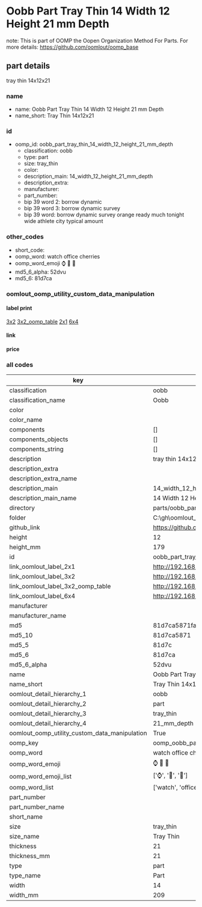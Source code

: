 # Oobb Part Tray Thin 14 Width 12 Height 21 mm Depth  

note: This is part of OOMP the Oopen Organization Method For Parts. For more details: https://github.com/oomlout/oomp_base

##  part details
  



tray thin 14x12x21



### name
* name: Oobb Part Tray Thin 14 Width 12 Height 21 mm Depth
* name_short: Tray Thin 14x12x21 
### id
* oomp_id: oobb_part_tray_thin_14_width_12_height_21_mm_depth
  * classification: oobb
  * type: part
  * size: tray_thin
  * color: 
  * description_main: 14_width_12_height_21_mm_depth
  * description_extra: 
  * manufacturer: 
  * part_number: 
  * bip 39 word 2: borrow dynamic
  * bip 39 word 3: borrow dynamic survey
  * bip 39 word: borrow dynamic survey orange ready much tonight wide athlete city typical amount

### other_codes
* short_code: 
* oomp_word: watch office cherries
* oomp_word_emoji :watch: :office: :cherries:
* md5_6_alpha: 52dvu
* md5_6: 81d7ca






### oomlout_oomp_utility_custom_data_manipulation
#### label print
[3x2](http://192.168.1.245:1112/?label=oomp%2052dvu)
[3x2_oomp_table](http://192.168.1.108:1112/?label=oomp%2052dvu)
[2x1](http://192.168.1.242:1112/?label=oomp%2052dvu)
[6x4](http://192.168.1.55:1112/?label=oomp%2052dvu)    

#### link

                              

#### price







### all codes 
| key | value |  
| --- | --- |  
| classification | oobb |  
| classification_name | Oobb |  
| color |  |  
| color_name |  |  
| components | [] |  
| components_objects | [] |  
| components_string | [] |  
| description | tray thin 14x12x21 |  
| description_extra |  |  
| description_extra_name |  |  
| description_main | 14_width_12_height_21_mm_depth |  
| description_main_name | 14 Width 12 Height 21 mm Depth |  
| directory | parts/oobb_part_tray_thin_14_width_12_height_21_mm_depth |  
| folder | C:\gh\oomlout_oobb_version_4_generated_parts\parts\oobb_part_tray_thin_14_width_12_height_21_mm_depth |  
| github_link | https://github.com/oomlout/oomlout_oomp_part_src/tree/main/parts/oobb_part_tray_thin_14_width_12_height_21_mm_depth |  
| height | 12 |  
| height_mm | 179 |  
| id | oobb_part_tray_thin_14_width_12_height_21_mm_depth |  
| link_oomlout_label_2x1 | http://192.168.1.242:1112/?label=oomp%2052dvu |  
| link_oomlout_label_3x2 | http://192.168.1.245:1112/?label=oomp%2052dvu |  
| link_oomlout_label_3x2_oomp_table | http://192.168.1.108:1112/?label=oomp%2052dvu |  
| link_oomlout_label_6x4 | http://192.168.1.55:1112/?label=oomp%2052dvu |  
| manufacturer |  |  
| manufacturer_name |  |  
| md5 | 81d7ca5871fabc92445969bdb55130d0 |  
| md5_10 | 81d7ca5871 |  
| md5_5 | 81d7c |  
| md5_6 | 81d7ca |  
| md5_6_alpha | 52dvu |  
| name | Oobb Part Tray Thin 14 Width 12 Height 21 mm Depth |  
| name_short | Tray Thin 14x12x21  |  
| oomlout_detail_hierarchy_1 | oobb |  
| oomlout_detail_hierarchy_2 | part |  
| oomlout_detail_hierarchy_3 | tray_thin |  
| oomlout_detail_hierarchy_4 | 21_mm_depth |  
| oomlout_oomp_utility_custom_data_manipulation | True |  
| oomp_key | oomp_oobb_part_tray_thin_14_width_12_height_21_mm_depth |  
| oomp_word | watch office cherries |  
| oomp_word_emoji | :watch: :office: :cherries: |  
| oomp_word_emoji_list | [':watch:', ':office:', ':cherries:'] |  
| oomp_word_list | ['watch', 'office', 'cherries'] |  
| part_number |  |  
| part_number_name |  |  
| short_name |  |  
| size | tray_thin |  
| size_name | Tray Thin |  
| thickness | 21 |  
| thickness_mm | 21 |  
| type | part |  
| type_name | Part |  
| width | 14 |  
| width_mm | 209 |  

